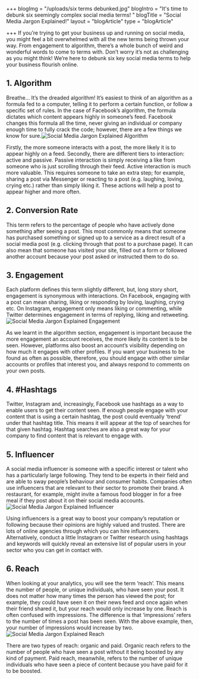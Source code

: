 +++
blogImg = "/uploads/six terms debunked.jpg"
blogIntro = "It's time to debunk six seemingly complex social media terms! "
blogTitle = "Social Media Jargon Explained!"
layout = "blogArticle"
type = "blogArticle"

+++
If you’re trying to get your business up and running on social media, you might feel a bit overwhelmed with all the new terms being thrown your way. From engagement to algorithm, there’s a whole bunch of weird and wonderful words to come to terms with. Don’t worry it’s not as challenging as you might think! We’re here to debunk six key social media terms to help your business flourish online.

## 1. Algorithm

Breathe… It’s the dreaded algorithm! It’s easiest to think of an algorithm as a formula fed to a computer, telling it to perform a certain function, or follow a specific set of rules. In the case of Facebook’s algorithm, the formula dictates which content appears highly in someone’s feed. Facebook changes this formula all the time, never giving an individual or company enough time to fully crack the code; however, there are a few things we know for sure.![Social Media Jargon Explained Algorithm](/uploads/Algorithm-1.jpeg "Social Media Jargon Explained Algorithm")

Firstly, the more someone interacts with a post, the more likely it is to appear highly on a feed. Secondly, there are different tiers to interaction: active and passive. Passive interaction is simply receiving a like from someone who is just scrolling through their feed. Active interaction is much more valuable. This requires someone to take an extra step; for example, sharing a post via Messenger or reacting to a post (e.g. laughing, loving, crying etc.) rather than simply liking it. These actions will help a post to appear higher and more often.

## 2. Conversion Rate

This term refers to the percentage of people who have actively done something after seeing a post. This most commonly means that someone has purchased something or signed up to a service as a direct result of a social media post (e.g. clicking through that post to a purchase page). It can also mean that someone has visited your site, filled out a form or followed another account because your post asked or instructed them to do so.

## 3. Engagement

Each platform defines this term slightly different, but, long story short, engagement is synonymous with interactions. On Facebook, engaging with a post can mean sharing, liking or responding by loving, laughing, crying etc. On Instagram, engagement only means liking or commenting, while Twitter determines engagement in terms of replying, liking and retweeting.![Social Media Jargon Explained Engagement](/uploads/Engagement-1.jpeg "Social Media Jargon Explained Engagement")

As we learnt in the algorithm section, engagement is important because the more engagement an account receives, the more likely its content is to be seen. However, platforms also boost an account’s visibility depending on how much it engages with other profiles. If you want your business to be found as often as possible, therefore, you should engage with other similar accounts or profiles that interest you, and always respond to comments on your own posts.

## 4. #Hashtags

Twitter, Instagram and, increasingly, Facebook use hashtags as a way to enable users to get their content seen. If enough people engage with your content that is using a certain hashtag, the post could eventually ‘trend’ under that hashtag title. This means it will appear at the top of searches for that given hashtag. Hashtag searches are also a great way for your company to find content that is relevant to engage with.

## 5. Influencer

A social media influencer is someone with a specific interest or talent who has a particularly large following. They tend to be experts in their field and are able to sway people’s behaviour and consumer habits. Companies often use influencers that are relevant to their sector to promote their brand. A restaurant, for example, might invite a famous food blogger in for a free meal if they post about it on their social media accounts.![Social Media Jargon Explained Influencer](/uploads/Influencer-1.jpeg "Social Media Jargon Explained Influencer")

Using influencers is a great way to boost your company’s reputation or following because their opinions are highly valued and trusted. There are lots of online agencies through which you can hire influencers. Alternatively, conduct a little Instagram or Twitter research using hashtags and keywords will quickly reveal an extensive list of popular users in your sector who you can get in contact with.

## 6. Reach

When looking at your analytics, you will see the term ‘reach’. This means the number of people, or unique individuals, who have seen your post. It does not matter how many times the person has viewed the post; for example, they could have seen it on their news feed and once again when their friend shared it, but your reach would only increase by one. Reach is often confused with impressions. The difference is that ‘impressions’ refers to the number of times a post has been seen. With the above example, then, your number of impressions would increase by two.![Social Media Jargon Explained Reach](/uploads/Reach-1.jpeg "Social Media Jargon Explained Reach")

There are two types of reach: organic and paid. Organic reach refers to the number of people who have seen a post without it being boosted by any kind of payment. Paid reach, meanwhile, refers to the number of unique individuals who have seen a piece of content because you have paid for it to be boosted.